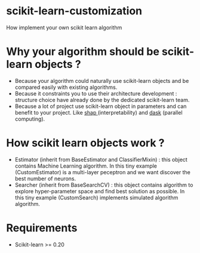 # scikit-learn-customization
How implement your own scikit learn algorithm

<h1> Why your algorithm should be scikit-learn objects ? </h1>
<ul>
<li> Because your algorithm could naturally use scikit-learn objects and be compared easily with existing algorithms. </li>
<li> Because it constraints you to use their architecture development : structure choice have already done by the dedicated scikit-learn team. </li>
<li> Because a lot of project use scikit-learn object in parameters and can benefit to your project. Like <a href="https://github.com/slundberg/shap"> shap </a> (interpretability) and <a href="https://github.com/dask/dask">dask</a> (parallel computing). </li>
</ul>

<h1> How scikit learn objects work ? </h1>
<ul>
<li> Estimator (inherit from BaseEstimator and ClassifierMixin) : this object contains Machine Learning algorithm. In this tiny example (CustomEstimator) is a multi-layer peceptron and we want discover the best number of neurons. </li>
<li> Searcher (inherit from BaseSearchCV) : this object contains algorithm to explore hyper-parameter space and find best solution as possible. In this tiny example (CustomSearch) implements simulated algorithm algorithm. </li>
</ul>

<h1> Requirements </h1>
<ul>
<li/> Scikit-learn >= 0.20
</ul>
